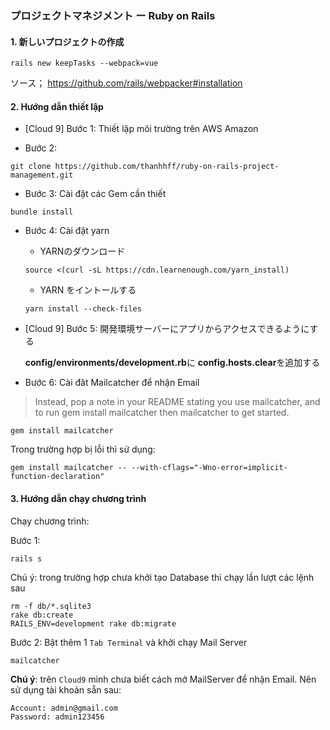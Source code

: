 ### プロジェクトマネジメント ー Ruby on Rails 

#### 1. 新しいプロジェクトの作成

```
rails new keepTasks --webpack=vue
```

ソース； https://github.com/rails/webpacker#installation

#### 2. Hướng dẫn thiết lập  

- [Cloud 9] Bước 1: Thiết lập môi trường trên AWS Amazon 

- Bước 2:
```
git clone https://github.com/thanhhff/ruby-on-rails-project-management.git
```

- Bước 3: Cài đặt các Gem cần thiết
```
bundle install
```

- Bước 4: Cài đặt yarn 

    - YARNのダウンロード
    ```
    source <(curl -sL https://cdn.learnenough.com/yarn_install)
    ```
  
    - YARN をイントールする
    ```
    yarn install --check-files
    ```

- [Cloud 9] Bước 5: 開発環境サーバーにアプリからアクセスできるようにする

    **config/environments/development.rb**に **config.hosts.clear**を追加する

- Bước 6: Cài đăt Mailcatcher để nhận Email 

> Instead, pop a note in your README stating you use mailcatcher, and to run gem install mailcatcher then mailcatcher to get started.

```
gem install mailcatcher
```

Trong trường hợp bị lỗi thì sử dụng:
```
gem install mailcatcher -- --with-cflags="-Wno-error=implicit-function-declaration"
```

#### 3. Hướng dẫn chạy chương trình 

Chạy chương trình:

Bước 1:
```
rails s 
```

Chú ý: trong trường hợp chưa khởi tạo Database thì chạy lần lượt các lệnh sau
```
rm -f db/*.sqlite3
rake db:create
RAILS_ENV=development rake db:migrate
```

Bước 2: Bật thêm 1 `Tab Terminal` và khởi chạy Mail Server

```
mailcatcher
```

**Chú ý**: trên `Cloud9` mình chưa biết cách mở MailServer để nhận Email. Nên sử dụng tài khoản sẵn sau:

```
Account: admin@gmail.com
Password: admin123456
```